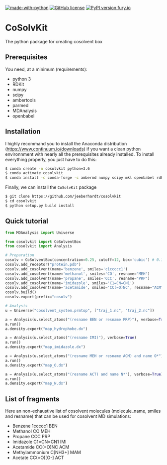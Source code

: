 [![made-with-python](https://img.shields.io/badge/Made%20with-Python-1f425f.svg)](https://www.python.org/) [![GitHub license](https://img.shields.io/github/license/Naereen/StrapDown.js.svg)](https://github.com/Naereen/StrapDown.js/blob/master/LICENSE) [![PyPI version fury.io](https://img.shields.io/badge/version-0.1-green.svg)](https://pypi.python.org/pypi/ansicolortags/)

# CoSolvKit
The python package for creating cosolvent box

## Prerequisites

You need, at a minimum (requirements):
* python 3
* RDKit
* numpy 
* scipy
* ambertools
* parmed
* MDAnalysis
* openbabel

## Installation
I highly recommand you to install the Anaconda distribution (https://www.continuum.io/downloads) if you want a clean python environnment with nearly all the prerequisites already installed. To install everything properly, you just have to do this:
```bash
$ conda create -n cosolvkit python=3.6
$ conda activate cosolvkit
$ conda install -c conda-forge -c ambermd numpy scipy mkl openbabel rdkit ambertools parmed mdanalysis
```

Finally, we can install the `CoSolvKit` package
```bash
$ git clone https://github.com/jeeberhardt/cosolvkit
$ cd cosolvkit
$ python setup.py build install
```

## Quick tutorial

```python
from MDAnalysis import Universe

from cosolvkit import CoSolventBox
from cosolvkit import Analysis

# Preparation
cosolv = CoSolventBox(concentration=0.25, cutoff=12, box='cubic') # 0.15 M concentration
cosolv.add_receptor("protein.pdb")
cosolv.add_cosolvent(name='benzene', smiles='c1ccccc1')
cosolv.add_cosolvent(name='methanol', smiles='CO', resname="MEH")
cosolv.add_cosolvent(name='propane', smiles='CCC', resname="PRP")
cosolv.add_cosolvent(name='imidazole', smiles='C1=CN=CN1')
cosolv.add_cosolvent(name='acetamide', smiles='CC(=O)NC', resname="ACM")
cosolv.build()
cosolv.export(prefix="cosolv")

# Analysis
u = Universe("cosolvent_system.prmtop", ["traj_1.nc", "traj_2.nc"])

a = Analysis(u.select_atoms("(resname BEN or resname PRP)"), verbose=True)
a.run()
a.density.export("map_hydrophobe.dx")

a = Analysis(u.select_atoms("(resname IMI)"), verbose=True)
a.run()
a.density.export("map_imidazole.dx")

a = Analysis(u.select_atoms("(resname MEH or resname ACM) and name O*"), verbose=True)
a.run()
a.density.export("map_O.dx")

a = Analysis(u.select_atoms("(resname ACT) and name N*"), verbose=True)
a.run()
a.density.export("map_N.dx")
```

## List of fragments

Here an non-exhaustive list of cosolvent molecules (molecule_name, smiles and resname) that can be used for cosolvent MD simulations:
* Benzene 1ccccc1 BEN
* Methanol CO MEH
* Propane CCC PRP
* Imidazole C1=CN=CN1 IMI
* Acetamide CC(=O)NC ACM
* Methylammonium C[NH3+] MAM
* Acetate CC(=O)[O-] ACT